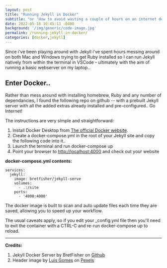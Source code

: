 ```yaml
---
layout: post
title: "Running Jekyll in Docker"
subtitle: "or 'How to avoid wasting a couple of hours on an internet deep-dive'"
date: 2022-05-18 10:45:13 -0400
background: '/img/generic/code-image.jpg'
permalink: /running-jekyll-in-docker/
categories: [docker,jekyll]
---
```


Since i've been playing around with Jekyll i've spent hours messing around on both Mac and Windows trying to get Ruby installed so I can run Jekyll natively from within the terminal in VSCode - ultimately with the aim of running a basic webserver on my laptop..

## Enter Docker..

Rather than mess around with installing homebrew, Ruby and any number of dependancies, I found the following repo on github -- with a prebuilt Jekyll server with all the added extras already installed and pre-configured.. Go Internet!

The instructions are very simple and straightforward:

1. Install Docker Desktop from [The official Docker website](https://www.docker.com/products/docker-desktop/).
2. Create a docker-compose.yml in the root of your Jekyll site and copy the following code into it..
3. Launch the terminal and run docker-compose up
4. Point your browser to [http://localhost:4000](http://localhost:4000) and check out your website

**docker-compose.yml contents:**

``` docker
services:
  jekyll:
    image: bretfisher/jekyll-serve
    volumes:
      - .:/site
    ports:
      - '4000:4000'
```
The docker image is built to scan and auto update files each time they are saved, allowing you to speed up your workflow.

The usual caveats apply, so if you edit your _config.yml file then you'll need to exit the container with a CTRL-C and re-run docker-compose up to reload.

---
**Credits:**

1. Jekyll Docker Server by BretFisher on [Github](https://github.com/BretFisher/jekyll-serve)
2. Header image by [Luis Gomes](https://www.pexels.com/@luis-gomes-166706/) on [Pexels](https://www.pexels.com/photo/close-up-photo-of-programming-of-codes-546819/)
